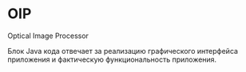 # OIP

Optical Image Processor


Блок Java кода отвечает за реализацию графического интерфейса приложения и фактическую функциональность приложения.


